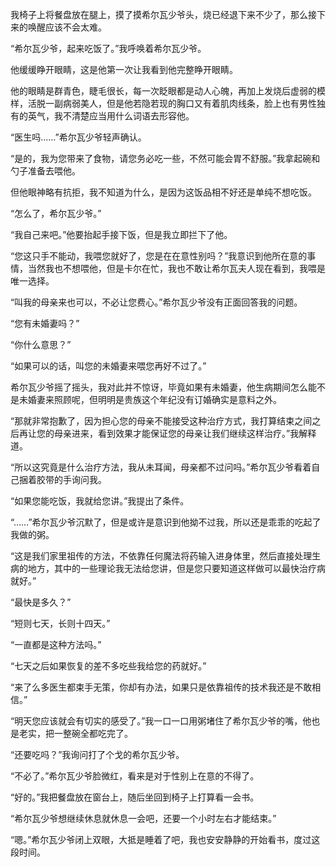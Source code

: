 我椅子上将餐盘放在腿上，摸了摸希尔瓦少爷头，烧已经退下来不少了，那么接下来的唤醒应该不会太难。

“希尔瓦少爷，起来吃饭了。”我呼唤着希尔瓦少爷。

他缓缓睁开眼睛，这是他第一次让我看到他完整睁开眼睛。

他的眼睛是群青色，睫毛很长，每一次眨眼都是动人心魄，再加上发烧后虚弱的模样，活脱一副病弱美人，但是他若隐若现的胸口又有着肌肉线条，脸上也有男性独有的英气，我不清楚应当用什么词语去形容他。

“医生吗……”希尔瓦少爷轻声确认。

“是的，我为您带来了食物，请您务必吃一些，不然可能会胃不舒服。”我拿起碗和勺子准备去喂他。

但他眼神略有抗拒，我不知道为什么，是因为这饭品相不好还是单纯不想吃饭。

“怎么了，希尔瓦少爷。”

“我自己来吧。”他要抬起手接下饭，但是我立即拦下了他。

“您这只手不能动，我喂您就好了，您是在在意性别吗？”我意识到他所在意的事情，当然我也不想喂他，但是卡尔在忙，我也不敢让希尔瓦夫人现在看到，我喂是唯一选择。

“叫我的母亲来也可以，不必让您费心。”希尔瓦少爷没有正面回答我的问题。

“您有未婚妻吗？”

“你什么意思？”

“如果可以的话，叫您的未婚妻来喂您再好不过了。”

希尔瓦少爷摇了摇头，我对此并不惊讶，毕竟如果有未婚妻，他生病期间怎么能不是未婚妻来照顾呢，但明明是贵族这个年纪没有订婚确实是意料之外。

“那就非常抱歉了，因为担心您的母亲不能接受这种治疗方式，我打算结束之间之后再让您的母亲进来，看到效果才能保证您的母亲让我们继续这样治疗。”我解释道。

“所以这究竟是什么治疗方法，我从未耳闻，母亲都不过问吗。”希尔瓦少爷看着自己捆着胶带的手询问我。

“如果您能吃饭，我就给您讲。”我提出了条件。

“……”希尔瓦少爷沉默了，但是或许是意识到他拗不过我，所以还是乖乖的吃起了我做的粥。

“这是我们家里祖传的方法，不依靠任何魔法将药输入进身体里，然后直接处理生病的地方，其中的一些理论我无法给您讲，但是您只要知道这样做可以最快治疗病就好。”

“最快是多久？”

“短则七天，长则十四天。”

“一直都是这种方法吗。”

“七天之后如果恢复的差不多吃些我给您的药就好。”

“来了么多医生都束手无策，你却有办法，如果只是依靠祖传的技术我还是不敢相信。”

“明天您应该就会有切实的感受了。”我一口一口用粥堵住了希尔瓦少爷的嘴，他也是老实，把一整碗全都吃完了。

“还要吃吗？”我询问打了个戈的希尔瓦少爷。

“不必了。”希尔瓦少爷脸微红，看来是对于性别上在意的不得了。

“好的。”我把餐盘放在窗台上，随后坐回到椅子上打算看一会书。

“希尔瓦少爷想继续休息就休息一会吧，还要一个小时左右才能结束。”

“嗯。”希尔瓦少爷闭上双眼，大抵是睡着了吧，我也安安静静的开始看书，度过这段时间。

